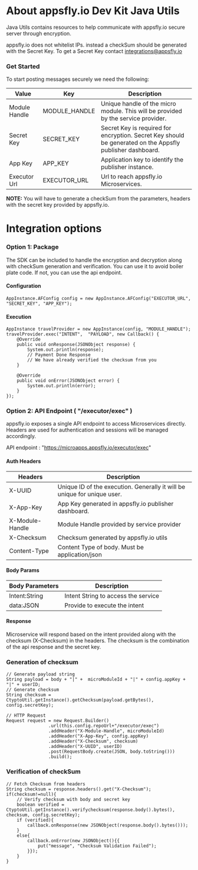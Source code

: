 # About appsfly.io Dev Kit Java Utils
Java Utils contains resources to help communicate with appsfly.io secure server through encryption. 

appsfly.io does not whitelist IPs. instead a checkSum should be generated with the Secret Key.
To get a Secret Key contact integrations@appsfly.io

###  Get Started
To start posting messages securely we need the following:


| Value | Key | Description |
| --- | --- | --- |
| Module Handle | MODULE_HANDLE | Unique handle of the micro module. This will be provided by the service provider. |
| Secret Key | SECRET_KEY | Secret Key is required for encryption. Secret Key should be generated on the Appsfly publisher dashboard. |
| App Key | APP_KEY | Application key to identify the publisher instance. |
| Executor Url | EXECUTOR_URL | Url to reach appsfly.io Microservices. |


  **NOTE:** You will have to generate a checkSum from the parameters, headers with the secret key provided by appsfly.io.

# Integration options  
### Option 1: Package
The SDK can be included to handle the encryption and decryption along with checkSum generation and verification.
You can use it to avoid boiler plate code. If not, you can use the api endpoint.

#### Configuration
```
AppInstance.AFConfig config = new AppInstance.AFConfig("EXECUTOR_URL", "SECRET_KEY", "APP_KEY");
```  
#### Execution
```
AppInstance travelProvider = new AppInstance(config, "MODULE_HANDLE");
travelProvider.exec("INTENT",  "PAYLOAD", new Callback() {
    @Override
    public void onResponse(JSONObject response) {
        System.out.println(response);
        // Payment Done Response
        // We have already verified the checksum from you
    }

    @Override
    public void onError(JSONObject error) {
        System.out.println(error);
    }
});
```

### Option 2: API Endpoint ( "/executor/exec" )

appsfly.io exposes a single API endpoint to access Microservices directly. Headers are used for authentication and sessions will be managed accordingly.

API endpoint : "https://microapps.appsfly.io/executor/exec"

#### Auth Headers

| Headers | Description |
| --- | --- |
| X-UUID | Unique ID of the execution. Generally it will be unique for unique user. |
| X-App-Key | App Key generated in appsfly.io publisher dashboard. |
| X-Module-Handle | Module Handle provided by service provider |
| X-Checksum | Checksum generated by appsfly.io utils |
| Content-Type | Content Type of body. Must be application/json |

#### Body Params

| Body Parameters | Description |
| --- | --- |
| Intent:String | Intent String to access the service |
| data:JSON | Provide to execute the intent |

#### Response

Microservice will respond based on the intent provided along with the checksum (X-Checksum) in the headers. The checksum is the combination of the api response and the secret key.

### Generation of checksum

```
// Generate payload string
String payload = body + "|" +  microModuleId + "|" + config.appKey + "|" + userID;
// Generate checksum
String checksum = CtyptoUtil.getInstance().getChecksum(payload.getBytes(), config.secretKey);

// HTTP Request
Request request = new Request.Builder()
                .url(this.config.repoUrl+"/executor/exec")
                .addHeader("X-Module-Handle", microModuleId)
                .addHeader("X-App-Key", config.appKey)
                .addHeader("X-Checksum", checksum)
                .addHeader("X-UUID", userID)
                .post(RequestBody.create(JSON, body.toString()))
                .build();
```

### Verification of checkSum

```
// Fetch Checksum from headers
String checksum = response.headers().get("X-Checksum");
if(checksum!=null){
    // Verify checksum with body and secret key
    boolean verified = CtyptoUtil.getInstance().verifychecksum(response.body().bytes(), checksum, config.secretKey);
    if (verified){
        callback.onResponse(new JSONObject(response.body().bytes()));
    }
    else{
        callback.onError(new JSONObject(){{
            put("message", "Checksum Validation Failed");
        }});
    }
}
``` 
